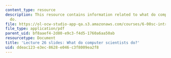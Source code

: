 ```yaml
---
content_type: resource
description: This resource contains information related to what do computer scientists
  do.
file: https://ol-ocw-studio-app-qa.s3.amazonaws.com/courses/6-00sc-introduction-to-computer-science-and-programming-spring-2011/ddeac123e3ec8628e046c3f8009ea2f8_MIT6_00SCS11_lec26_slides.pdf
file_type: application/pdf
parent_uid: bf8aaef4-2d80-e9c3-f4d5-1760a6aa50ab
resourcetype: Document
title: 'Lecture 26 slides: What do computer scientists do?'
uid: ddeac123-e3ec-8628-e046-c3f8009ea2f8
---
```

